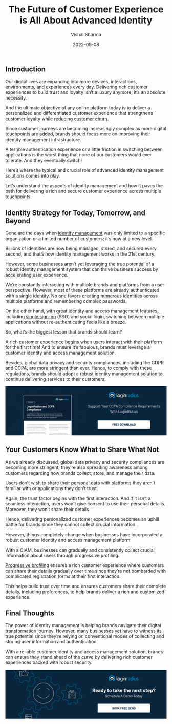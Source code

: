 ﻿---
title: "The Future of Customer Experience is All About Advanced Identity"
date: "2022-09-08"
coverImage: "cx-identity.jpg"
category: ["customer experience", "identity management", "compliance"]
author: "Vishal Sharma"
description: "Since customer journeys are becoming increasingly complex, brands should focus more on improving their identity management infrastructure. This blog explains the aspects of identity management and how to deliver a rich and secure CX across multiple touchpoints."
metadescription: "Digital identity has paved the way for business success. Learn how advanced identity management helps brands stay ahead of the competition."
metatitle: "What Advanced Identity Means For Your Customer Experience?"
---

## Introduction

Our digital lives are expanding into more devices, interactions, environments, and experiences every day. Delivering rich customer experiences to build trust and loyalty isn’t a luxury anymore; it’s an absolute necessity. 

And the ultimate objective of any online platform today is to deliver a personalized and differentiated customer experience that strengthens customer loyalty while [reducing customer churn](https://www.loginradius.com/blog/growth/how-customer-retention-can-help-businesses-grow/).

Since customer journeys are becoming increasingly complex as more digital touchpoints are added, brands should focus more on improving their identity management infrastructure. 

A terrible authentication experience or a little friction in switching between applications is the worst thing that none of our customers would ever tolerate. And they eventually switch!

Here’s where the typical and crucial role of advanced identity management solutions comes into play. 

Let’s understand the aspects of identity management and how it paves the path for delivering a rich and secure customer experience across multiple touchpoints. 


## Identity Strategy for Today, Tomorrow, and Beyond 

Gone are the days when [identity management](https://www.loginradius.com/blog/identity/what-is-iam/) was only limited to a specific organization or a limited number of customers; it’s now at a new level. 

Billions of identities are now being managed, stored, and secured every second, and that’s how identity management works in the 21st century. 

However, some businesses aren’t yet leveraging the true potential of a robust identity management system that can thrive business success by accelerating user experience. 

We’re constantly interacting with multiple brands and platforms from a user perspective. However, most of these platforms are already authenticated with a single identity. No one favors creating numerous identities across multiple platforms and remembering complex passwords. 

On the other hand, with great identity and access management features, including [single sign-on](https://www.loginradius.com/single-sign-on/) (SSO) and social login, switching between multiple applications without re-authenticating feels like a breeze. 

So, what’s the biggest lesson that brands should learn? 

A rich customer experience begins when users interact with their platform for the first time! And to ensure it’s fabulous, brands must leverage a customer identity and access management solution. 

Besides, global data privacy and security compliances, including the GDPR and CCPA, are more stringent than ever. Hence, to comply with these regulations, brands should adopt a robust identity management solution to continue delivering services to their customers. 

[![lr-ccpa](lr-ccpa.png)](https://www.loginradius.com/resource/loginradius-and-ccpa-compliance)


## Your Customers Know What to Share What Not

As we already discussed, global data privacy and security compliances are becoming more stringent; they’re also spreading awareness among customers regarding how brands collect, store, and manage their data. 

Users don’t wish to share their personal data with platforms they aren’t familiar with or applications they don’t trust. 

Again, the trust factor begins with the first interaction. And if it isn’t a seamless interaction, users won’t give consent to use their personal details. Moreover, they won’t share their details. 

Hence, delivering personalized customer experiences becomes an uphill battle for brands since they cannot collect crucial information. 

However, things completely change when businesses have incorporated a robust customer identity and access management platform. 

With a CIAM, businesses can gradually and consistently collect crucial information about users through progressive profiling. 

[Progressive profiling](https://www.loginradius.com/progressive-profiling/) ensures a rich customer experience where customers can share their details gradually over time since they’re not bombarded with complicated registration forms at their first interaction. 

This helps build trust over time and ensures customers share their complete details, including preferences, to help brands deliver a rich and customized experience. 


## Final Thoughts 

The power of identity management is helping brands navigate their digital transformation journey. However, many businesses yet have to witness its true potential since they’re relying on conventional modes of collecting and storing user information and authentication. 

With a reliable customer identity and access management solution, brands can ensure they stand ahead of the curve by delivering rich customer experiences backed with robust security. 


[![book-a-demo-Consultation](../../assets/book-a-demo-loginradius.png)](https://www.loginradius.com/book-a-demo/)